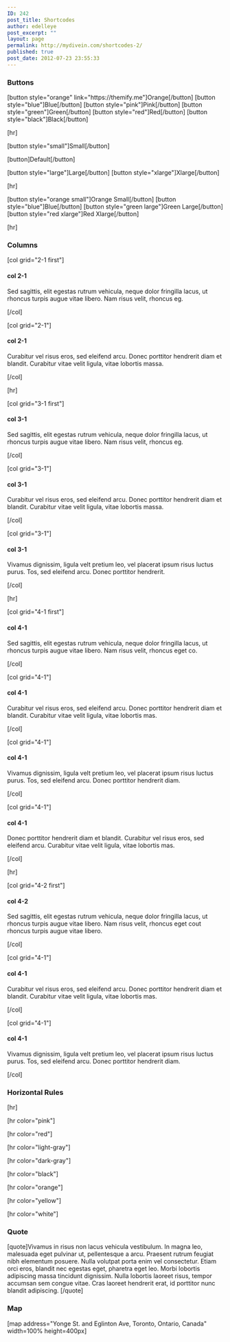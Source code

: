 ```yaml
---
ID: 242
post_title: Shortcodes
author: edelleye
post_excerpt: ""
layout: page
permalink: http://mydivein.com/shortcodes-2/
published: true
post_date: 2012-07-23 23:55:33
---
```

<h3>Buttons</h3>
[button style="orange" link="https://themify.me"]Orange[/button] [button style="blue"]Blue[/button] [button style="pink"]Pink[/button] [button style="green"]Green[/button] [button style="red"]Red[/button] [button style="black"]Black[/button]

[hr]

[button style="small"]Small[/button]

[button]Default[/button]

[button style="large"]Large[/button] [button style="xlarge"]Xlarge[/button]

[hr]

[button style="orange small"]Orange Small[/button] [button style="blue"]Blue[/button] [button style="green large"]Green Large[/button] [button style="red xlarge"]Red Xlarge[/button]

[hr]
<h3>Columns</h3>
[col grid="2-1 first"]
<h4>col 2-1</h4>
Sed sagittis, elit egestas rutrum vehicula, neque dolor fringilla lacus, ut rhoncus turpis augue vitae libero. Nam risus velit, rhoncus eg.

[/col]

[col grid="2-1"]
<h4>col 2-1</h4>
Curabitur vel risus eros, sed eleifend arcu. Donec porttitor hendrerit diam et blandit. Curabitur vitae velit ligula, vitae lobortis massa.

[/col]

[hr]

[col grid="3-1 first"]
<h4>col 3-1</h4>
Sed sagittis, elit egestas rutrum vehicula, neque dolor fringilla lacus, ut rhoncus turpis augue vitae libero. Nam risus velit, rhoncus eg.

[/col]

[col grid="3-1"]
<h4>col 3-1</h4>
Curabitur vel risus eros, sed eleifend arcu. Donec porttitor hendrerit diam et blandit. Curabitur vitae velit ligula, vitae lobortis massa.

[/col]

[col grid="3-1"]
<h4>col 3-1</h4>
Vivamus dignissim, ligula velt pretium leo, vel placerat ipsum risus luctus purus. Tos, sed eleifend arcu. Donec porttitor hendrerit.

[/col]

[hr]

[col grid="4-1 first"]
<h4>col 4-1</h4>
Sed sagittis, elit egestas rutrum vehicula, neque dolor fringilla lacus, ut rhoncus turpis augue vitae libero. Nam risus velit, rhoncus eget co.

[/col]

[col grid="4-1"]
<h4>col 4-1</h4>
Curabitur vel risus eros, sed eleifend arcu. Donec porttitor hendrerit diam et blandit. Curabitur vitae velit ligula, vitae lobortis mas.

[/col]

[col grid="4-1"]
<h4>col 4-1</h4>
Vivamus dignissim, ligula velt pretium leo, vel placerat ipsum risus luctus purus. Tos, sed eleifend arcu. Donec porttitor hendrerit diam.

[/col]

[col grid="4-1"]
<h4>col 4-1</h4>
Donec porttitor hendrerit diam et blandit. Curabitur vel risus eros, sed eleifend arcu. Curabitur vitae velit ligula, vitae lobortis mas.

[/col]

[hr]

[col grid="4-2 first"]
<h4>col 4-2</h4>
Sed sagittis, elit egestas rutrum vehicula, neque dolor fringilla lacus, ut rhoncus turpis augue vitae libero. Nam risus velit, rhoncus eget cout rhoncus turpis augue vitae libero.

[/col]

[col grid="4-1"]
<h4>col 4-1</h4>
Curabitur vel risus eros, sed eleifend arcu. Donec porttitor hendrerit diam et blandit. Curabitur vitae velit ligula, vitae lobortis mas.

[/col]

[col grid="4-1"]
<h4>col 4-1</h4>
Vivamus dignissim, ligula velt pretium leo, vel placerat ipsum risus luctus purus. Tos, sed eleifend arcu. Donec porttitor hendrerit diam.

[/col]
<h3>Horizontal Rules</h3>
[hr]

[hr color="pink"]

[hr color="red"]

[hr color="light-gray"]

[hr color="dark-gray"]

[hr color="black"]

[hr color="orange"]

[hr color="yellow"]

[hr color="white"]
<h3>Quote</h3>
[quote]Vivamus in risus non lacus vehicula vestibulum. In magna leo, malesuada eget pulvinar ut, pellentesque a arcu. Praesent rutrum feugiat nibh elementum posuere. Nulla volutpat porta enim vel consectetur. Etiam orci eros, blandit nec egestas eget, pharetra eget leo. Morbi lobortis adipiscing massa tincidunt dignissim. Nulla lobortis laoreet risus, tempor accumsan sem congue vitae. Cras laoreet hendrerit erat, id porttitor nunc blandit adipiscing. [/quote]
<h3>Map</h3>
[map address="Yonge St. and Eglinton Ave, Toronto, Ontario, Canada" width=100% height=400px]